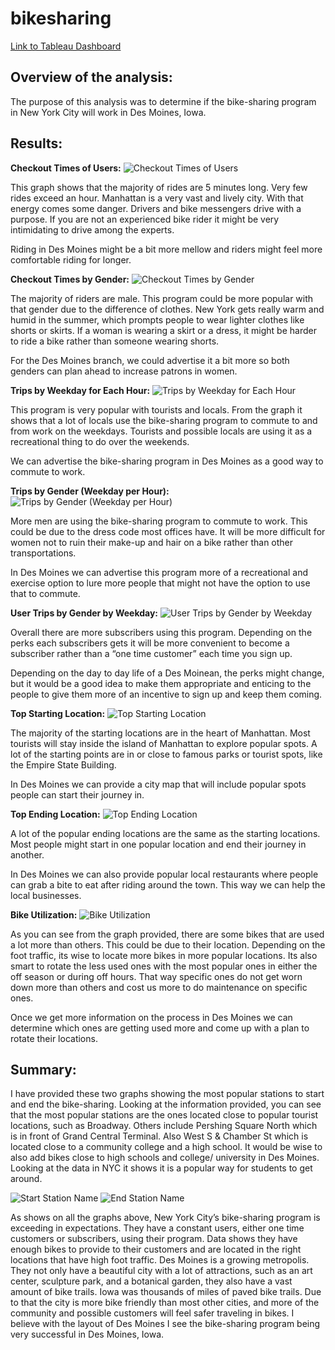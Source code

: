 # bikesharing

[Link to Tableau Dashboard](https://public.tableau.com/app/profile/danieli.pati.o/viz/Module_14Challenge_16484362420270/Deliverable3?publish=yes)

##	Overview of the analysis:
The purpose of this analysis was to determine if the bike-sharing program in New York City will work in Des Moines, Iowa. 


##	Results:
**Checkout Times of Users:**
![Checkout Times of Users](https://user-images.githubusercontent.com/92958939/160324355-b602a3d5-2bbb-4ccf-a400-d3fe4b1ae202.png)

This graph shows that the majority of rides are 5 minutes long. Very few rides exceed an hour. Manhattan is a very vast and lively city. With that energy comes some danger. Drivers and bike messengers drive with a purpose. If you are not an experienced bike rider it might be very intimidating to drive among the experts. 

Riding in Des Moines might be a bit more mellow and riders might feel more comfortable riding for longer.

**Checkout Times by Gender:**
![Checkout Times by Gender](https://user-images.githubusercontent.com/92958939/160324469-e056371f-8c99-4cfb-86a0-fdb28c4c64a0.png)

The majority of riders are male. This program could be more popular with that gender due to the difference of clothes. New York gets really warm and humid in the summer, which prompts people to wear lighter clothes like shorts or skirts. If a woman is wearing a skirt or a dress, it might be harder to ride a bike rather than someone wearing shorts.

For the Des Moines branch, we could advertise it a bit more so both genders can plan ahead to increase patrons in women.

**Trips by Weekday for Each Hour:**
![Trips by Weekday for Each Hour](https://user-images.githubusercontent.com/92958939/160324559-589773bf-c3e5-4635-96fd-8d0b74ecb29e.png)

This program is very popular with tourists and locals. From the graph it shows that a lot of locals use the bike-sharing program to commute to and from work on the weekdays. Tourists and possible locals are using it as a recreational thing to do over the weekends. 

We can advertise the bike-sharing program in Des Moines as a good way to commute to work.

**Trips by Gender (Weekday per Hour):**
![Trips by Gender (Weekday per Hour)](https://user-images.githubusercontent.com/92958939/160324601-2e7f7171-c9c8-4440-b4d6-deada246292d.png)

More men are using the bike-sharing program to commute to work. This could be due to the dress code most offices have. It will be more difficult for women not to ruin their make-up and hair on a bike rather than other transportations. 

In Des Moines we can advertise this program more of a recreational and exercise option to lure more people that might not have the option to use that to commute. 

**User Trips by Gender by Weekday:**
![User Trips by Gender by Weekday](https://user-images.githubusercontent.com/92958939/160324647-3f71ca44-6b20-4291-8654-145995216835.png)

Overall there are more subscribers using this program. Depending on the perks each subscribers gets it will be more convenient to become a subscriber rather than a “one time customer” each time you sign up. 

Depending on the day to day life of a Des Moinean, the perks might change, but it would be a good idea to make them appropriate and enticing to the people to give them more of an incentive to sign up and keep them coming.

**Top Starting Location:**
![Top Starting Location](https://user-images.githubusercontent.com/92958939/160324667-2810493c-488c-4eff-911c-adff0f3abc35.png)

The majority of the starting locations are in the heart of Manhattan. Most tourists will stay inside the island of Manhattan to explore popular spots. A lot of the starting points are in or close to famous parks or tourist spots, like the Empire State Building.

In Des Moines we can provide a city map that will include popular spots people can start their journey in.

**Top Ending Location:**
![Top Ending Location](https://user-images.githubusercontent.com/92958939/160324677-e3b733f5-0aeb-4017-a180-e9f8495c43e4.png)

A lot of the popular ending locations are the same as the starting locations. Most people might start in one popular location and end their journey in another.

In Des Moines we can also provide popular local restaurants where people can grab a bite to eat after riding around the town. This way we can help the local businesses.

**Bike Utilization:**
![Bike Utilization](https://user-images.githubusercontent.com/92958939/160324710-5fb876ff-e1d5-4b49-8d7d-8d22b80901dc.png)

As you can see from the graph provided, there are some bikes that are used a lot more than others. This could be due to their location. Depending on the foot traffic, its wise to locate more bikes in more popular locations. Its also smart to rotate the less used ones with the most popular ones in either the off season or during off hours. That way specific ones do not get worn down more than others and cost us more to do maintenance on specific ones.

Once we get more information on the process in Des Moines we can determine which ones are getting used more and come up with a plan to rotate their locations.

##	Summary: 

I have provided these two graphs showing the most popular stations to start and end the bike-sharing. Looking at the information provided, you can see that the most popular stations are the ones located close to popular tourist locations, such as Broadway. Others include Pershing Square North which is in front of Grand Central Terminal. Also West S & Chamber St which is located close to a community college and a high school.
It would be wise to also add bikes close to high schools and college/ university in Des Moines. Looking at the data in NYC it shows it is a popular way for students to get around. 

![Start Station Name](https://user-images.githubusercontent.com/92958939/160324789-ec2237ff-ec0c-4774-87c3-e55641cdf83a.png)
![End Station Name](https://user-images.githubusercontent.com/92958939/160324800-12433c50-9870-4911-a1c4-10b69ce9b739.png)


As shows on all the graphs above, New York City’s bike-sharing program is exceeding in expectations. They have a constant users, either one time customers or subscribers, using their program. Data shows they have enough bikes to provide to their customers and are located in the right locations that have high foot traffic.
Des Moines is a growing metropolis. They not only have a beautiful city with a lot of attractions, such as an art center, sculpture park, and a botanical garden, they also have a vast amount of bike trails. Iowa was thousands of miles of paved bike trails. Due to that the city is more bike friendly than most other cities, and more of the community and possible customers will feel safer traveling in bikes. I believe with the layout of Des Moines I see the bike-sharing program being very successful in Des Moines, Iowa.

